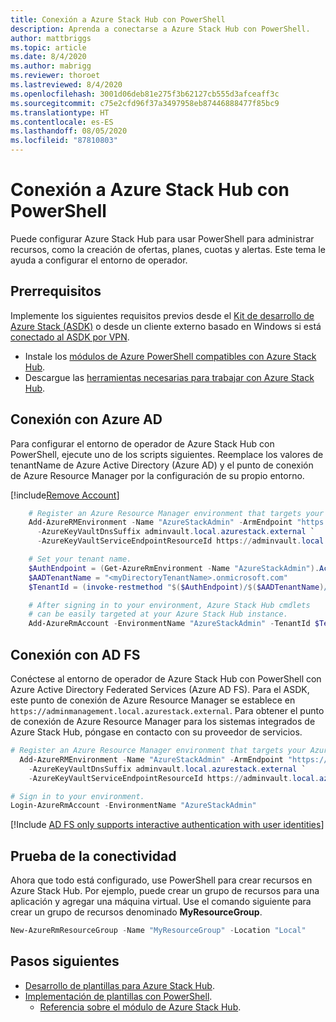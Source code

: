 ```yaml
---
title: Conexión a Azure Stack Hub con PowerShell
description: Aprenda a conectarse a Azure Stack Hub con PowerShell.
author: mattbriggs
ms.topic: article
ms.date: 8/4/2020
ms.author: mabrigg
ms.reviewer: thoroet
ms.lastreviewed: 8/4/2020
ms.openlocfilehash: 3001d06deb81e275f3b62127cb555d3afceaff3c
ms.sourcegitcommit: c75e2cfd96f37a3497958eb87446888477f85bc9
ms.translationtype: HT
ms.contentlocale: es-ES
ms.lasthandoff: 08/05/2020
ms.locfileid: "87810803"
---
```

# <a name="connect-to-azure-stack-hub-with-powershell"></a>Conexión a Azure Stack Hub con PowerShell

Puede configurar Azure Stack Hub para usar PowerShell para administrar recursos, como la creación de ofertas, planes, cuotas y alertas. Este tema le ayuda a configurar el entorno de operador.

## <a name="prerequisites"></a>Prerrequisitos

Implemente los siguientes requisitos previos desde el [Kit de desarrollo de Azure Stack (ASDK)](../asdk/asdk-connect.md#connect-with-rdp) o desde un cliente externo basado en Windows si está [conectado al ASDK por VPN](../asdk/asdk-connect.md#connect-with-vpn).

- Instale los [módulos de Azure PowerShell compatibles con Azure Stack Hub](azure-stack-powershell-install.md).  
- Descargue las [herramientas necesarias para trabajar con Azure Stack Hub](azure-stack-powershell-download.md).  

## <a name="connect-with-azure-ad"></a>Conexión con Azure AD

Para configurar el entorno de operador de Azure Stack Hub con PowerShell, ejecute uno de los scripts siguientes. Reemplace los valores de tenantName de Azure Active Directory (Azure AD) y el punto de conexión de Azure Resource Manager por la configuración de su propio entorno.

[!include[Remove Account](../../includes/remove-account.md)]

```powershell  
    # Register an Azure Resource Manager environment that targets your Azure Stack Hub instance. Get your Azure Resource Manager endpoint value from your service provider.
    Add-AzureRMEnvironment -Name "AzureStackAdmin" -ArmEndpoint "https://adminmanagement.local.azurestack.external" `
      -AzureKeyVaultDnsSuffix adminvault.local.azurestack.external `
      -AzureKeyVaultServiceEndpointResourceId https://adminvault.local.azurestack.external

    # Set your tenant name.
    $AuthEndpoint = (Get-AzureRmEnvironment -Name "AzureStackAdmin").ActiveDirectoryAuthority.TrimEnd('/')
    $AADTenantName = "<myDirectoryTenantName>.onmicrosoft.com"
    $TenantId = (invoke-restmethod "$($AuthEndpoint)/$($AADTenantName)/.well-known/openid-configuration").issuer.TrimEnd('/').Split('/')[-1]

    # After signing in to your environment, Azure Stack Hub cmdlets
    # can be easily targeted at your Azure Stack Hub instance.
    Add-AzureRmAccount -EnvironmentName "AzureStackAdmin" -TenantId $TenantId
```

## <a name="connect-with-ad-fs"></a>Conexión con AD FS

Conéctese al entorno de operador de Azure Stack Hub con PowerShell con Azure Active Directory Federated Services (Azure AD FS). Para el ASDK, este punto de conexión de Azure Resource Manager se establece en `https://adminmanagement.local.azurestack.external`. Para obtener el punto de conexión de Azure Resource Manager para los sistemas integrados de Azure Stack Hub, póngase en contacto con su proveedor de servicios.

  ```powershell  
  # Register an Azure Resource Manager environment that targets your Azure Stack Hub instance. Get your Azure Resource Manager endpoint value from your service provider.
    Add-AzureRMEnvironment -Name "AzureStackAdmin" -ArmEndpoint "https://adminmanagement.local.azurestack.external" `
      -AzureKeyVaultDnsSuffix adminvault.local.azurestack.external `
      -AzureKeyVaultServiceEndpointResourceId https://adminvault.local.azurestack.external

  # Sign in to your environment.
  Login-AzureRmAccount -EnvironmentName "AzureStackAdmin"
  ```

[!Include [AD FS only supports interactive authentication with user identities](../includes/note-powershell-adfs.md)]

## <a name="test-the-connectivity"></a>Prueba de la conectividad

Ahora que todo está configurado, use PowerShell para crear recursos en Azure Stack Hub. Por ejemplo, puede crear un grupo de recursos para una aplicación y agregar una máquina virtual. Use el comando siguiente para crear un grupo de recursos denominado **MyResourceGroup**.

```powershell  
New-AzureRmResourceGroup -Name "MyResourceGroup" -Location "Local"
```

## <a name="next-steps"></a>Pasos siguientes

- [Desarrollo de plantillas para Azure Stack Hub](../user/azure-stack-develop-templates.md).
- [Implementación de plantillas con PowerShell](../user/azure-stack-deploy-template-powershell.md).
  - [Referencia sobre el módulo de Azure Stack Hub](/powershell/azure/azure-stack/overview).
